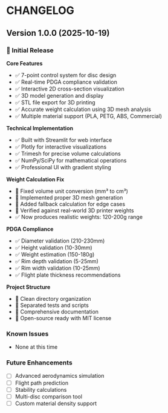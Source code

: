 # CHANGELOG

## Version 1.0.0 (2025-10-19)

### 🎉 Initial Release

**Core Features**
- ✅ 7-point control system for disc design
- ✅ Real-time PDGA compliance validation
- ✅ Interactive 2D cross-section visualization
- ✅ 3D model generation and display
- ✅ STL file export for 3D printing
- ✅ Accurate weight calculation using 3D mesh analysis
- ✅ Multiple material support (PLA, PETG, ABS, Commercial)

**Technical Implementation**
- ✅ Built with Streamlit for web interface
- ✅ Plotly for interactive visualizations
- ✅ Trimesh for precise volume calculations
- ✅ NumPy/SciPy for mathematical operations
- ✅ Professional UI with gradient styling

**Weight Calculation Fix**
- 🔧 Fixed volume unit conversion (mm³ to cm³)
- 🔧 Implemented proper 3D mesh generation
- 🔧 Added fallback calculation for edge cases
- 🔧 Verified against real-world 3D printer weights
- ✅ Now produces realistic weights: 120-200g range

**PDGA Compliance**
- ✅ Diameter validation (210-230mm)
- ✅ Height validation (10-30mm)
- ✅ Weight estimation (150-180g)
- ✅ Rim depth validation (5-25mm)
- ✅ Rim width validation (10-25mm)
- ✅ Flight plate thickness recommendations

**Project Structure**
- 📁 Clean directory organization
- 📁 Separated tests and scripts
- 📁 Comprehensive documentation
- 📁 Open-source ready with MIT license

### Known Issues
- None at this time

### Future Enhancements
- [ ] Advanced aerodynamics simulation
- [ ] Flight path prediction
- [ ] Stability calculations
- [ ] Multi-disc comparison tool
- [ ] Custom material density support
